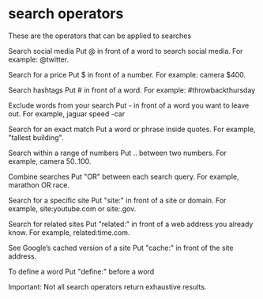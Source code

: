 # search operators

These are the operators that can be applied to searches

Search social media
Put @ in front of a word to search social media. For example: @twitter.

Search for a price
Put $ in front of a number. For example: camera $400.

Search hashtags
Put # in front of a word. For example: #throwbackthursday

Exclude words from your search
Put - in front of a word you want to leave out. For example, jaguar speed -car

Search for an exact match
Put a word or phrase inside quotes. For example, "tallest building".

Search within a range of numbers
Put .. between two numbers. For example, camera $50..$100.

Combine searches
Put "OR" between each search query. For example, marathon OR race.

Search for a specific site
Put "site:" in front of a site or domain. For example, site:youtube.com or site:.gov.

Search for related sites
Put "related:" in front of a web address you already know. For example, related:time.com.

See Google’s cached version of a site
Put "cache:" in front of the site address.

To define a word
Put "define:" before a word

Important: Not all search operators return exhaustive results.
